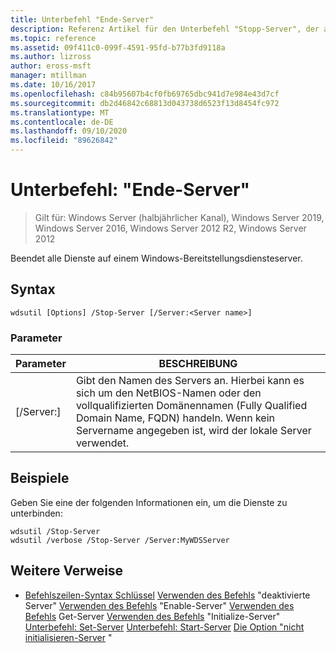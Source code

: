 ```yaml
---
title: Unterbefehl "Ende-Server"
description: Referenz Artikel für den Unterbefehl "Stopp-Server", der alle Dienste auf einem Windows-Bereitstellungsdiensteserver stoppt.
ms.topic: reference
ms.assetid: 09f411c0-099f-4591-95fd-b77b3fd9118a
ms.author: lizross
author: eross-msft
manager: mtillman
ms.date: 10/16/2017
ms.openlocfilehash: c84b95607b4cf0fb69765dbc941d7e984e43d7cf
ms.sourcegitcommit: db2d46842c68813d043738d6523f13d8454fc972
ms.translationtype: MT
ms.contentlocale: de-DE
ms.lasthandoff: 09/10/2020
ms.locfileid: "89626842"
---
```

# <a name="subcommand-stop-server"></a>Unterbefehl: "Ende-Server"

> Gilt für: Windows Server (halbjährlicher Kanal), Windows Server 2019, Windows Server 2016, Windows Server 2012 R2, Windows Server 2012

Beendet alle Dienste auf einem Windows-Bereitstellungsdiensteserver.

## <a name="syntax"></a>Syntax
```
wdsutil [Options] /Stop-Server [/Server:<Server name>]
```
### <a name="parameters"></a>Parameter
|Parameter|BESCHREIBUNG|
|-------|--------|
|[/Server:<Server name>]|Gibt den Namen des Servers an. Hierbei kann es sich um den NetBIOS-Namen oder den vollqualifizierten Domänennamen (Fully Qualified Domain Name, FQDN) handeln. Wenn kein Servername angegeben ist, wird der lokale Server verwendet.|
## <a name="examples"></a>Beispiele
Geben Sie eine der folgenden Informationen ein, um die Dienste zu unterbinden:
```
wdsutil /Stop-Server
wdsutil /verbose /Stop-Server /Server:MyWDSServer
```
## <a name="additional-references"></a>Weitere Verweise
- [Befehlszeilen-Syntax Schlüssel](command-line-syntax-key.md) 
 [Verwenden des Befehls](using-the-disable-server-command.md) 
 "deaktivierte Server" [Verwenden des Befehls](using-the-enable-server-command.md) 
 "Enable-Server" [Verwenden des Befehls](using-the-get-server-command.md) 
 Get-Server [Verwenden des Befehls](using-the-initialize-server-command.md) 
 "Initialize-Server" [Unterbefehl: Set-Server](subcommand-set-server.md) 
 [Unterbefehl: Start-Server](subcommand-start-server.md) 
 [Die Option "nicht initialisieren-Server](the-uninitialize-server-option.md) "
